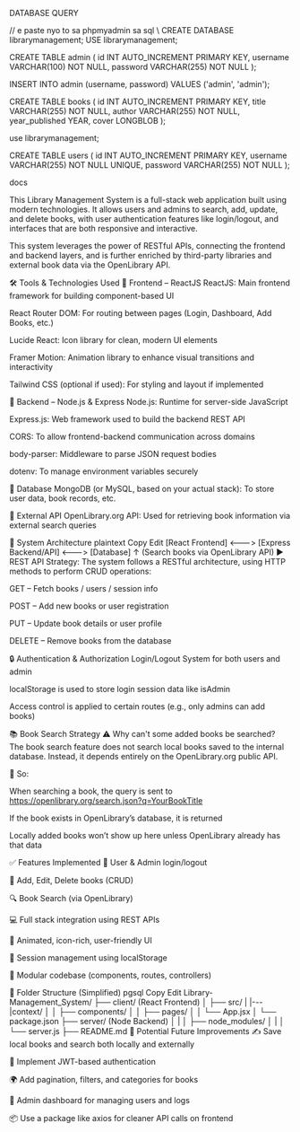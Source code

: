 DATABASE QUERY


// e paste nyo to sa phpmyadmin sa sql \\
CREATE DATABASE librarymanagement;
USE librarymanagement;

CREATE TABLE admin (
  id INT AUTO_INCREMENT PRIMARY KEY,
  username VARCHAR(100) NOT NULL,
  password VARCHAR(255) NOT NULL
);

INSERT INTO admin (username, password) 
VALUES ('admin', 'admin');

CREATE TABLE books (
  id INT AUTO_INCREMENT PRIMARY KEY,
  title VARCHAR(255) NOT NULL,
  author VARCHAR(255) NOT NULL,
  year_published YEAR,
  cover LONGBLOB
);

use librarymanagement;

CREATE TABLE users (
  id INT AUTO_INCREMENT PRIMARY KEY,
  username VARCHAR(255) NOT NULL UNIQUE,
  password VARCHAR(255) NOT NULL
);




docs

This Library Management System is a full-stack web application built using modern technologies. It allows users and admins to search, add, update, and delete books, with user authentication features like login/logout, and interfaces that are both responsive and interactive.

This system leverages the power of RESTful APIs, connecting the frontend and backend layers, and is further enriched by third-party libraries and external book data via the OpenLibrary API.

🛠️ Tools & Technologies Used
🔹 Frontend – ReactJS
ReactJS: Main frontend framework for building component-based UI

React Router DOM: For routing between pages (Login, Dashboard, Add Books, etc.)

Lucide React: Icon library for clean, modern UI elements

Framer Motion: Animation library to enhance visual transitions and interactivity

Tailwind CSS (optional if used): For styling and layout if implemented

🔹 Backend – Node.js & Express
Node.js: Runtime for server-side JavaScript

Express.js: Web framework used to build the backend REST API

CORS: To allow frontend-backend communication across domains

body-parser: Middleware to parse JSON request bodies

dotenv: To manage environment variables securely

🔹 Database
MongoDB (or MySQL, based on your actual stack): To store user data, book records, etc.


🔹 External API
OpenLibrary.org API: Used for retrieving book information via external search queries

🔗 System Architecture
plaintext
Copy
Edit
[React Frontend]  <--->  [Express Backend/API]  <--->  [Database]
       ↑
     (Search books via OpenLibrary API)
▶️ REST API Strategy:
The system follows a RESTful architecture, using HTTP methods to perform CRUD operations:

GET – Fetch books / users / session info

POST – Add new books or user registration

PUT – Update book details or user profile

DELETE – Remove books from the database

🔒 Authentication & Authorization
Login/Logout System for both users and admin

localStorage is used to store login session data like isAdmin

Access control is applied to certain routes (e.g., only admins can add books)

📚 Book Search Strategy
⚠️ Why can't some added books be searched?
The book search feature does not search local books saved to the internal database. Instead, it depends entirely on the OpenLibrary.org public API.

🔎 So:

When searching a book, the query is sent to https://openlibrary.org/search.json?q=YourBookTitle

If the book exists in OpenLibrary’s database, it is returned

Locally added books won’t show up here unless OpenLibrary already has that data

✅ Features Implemented
🔐 User & Admin login/logout

📖 Add, Edit, Delete books (CRUD)

🔍 Book Search (via OpenLibrary)

💻 Full stack integration using REST APIs

🎨 Animated, icon-rich, user-friendly UI

🧾 Session management using localStorage

🧩 Modular codebase (components, routes, controllers)

📁 Folder Structure (Simplified)
pgsql
Copy
Edit
Library-Management_System/
├── client/ (React Frontend)
│   ├── src/
|   |---|context/
│   │   ├── components/
│   │   ├── pages/
│   │   └── App.jsx
│   └── package.json
├── server/ (Node Backend)
│   |
│   ├── node_modules/
│   |
│   └── server.js
├── README.md
🧪 Potential Future Improvements
✍️ Save local books and search both locally and externally

🔐 Implement JWT-based authentication

🌍 Add pagination, filters, and categories for books

🧾 Admin dashboard for managing users and logs

📦 Use a package like axios for cleaner API calls on frontend

